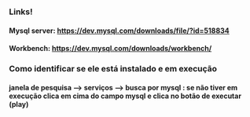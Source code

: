 ### Links!

#### Mysql server: https://dev.mysql.com/downloads/file/?id=518834
#### Workbench: https://dev.mysql.com/downloads/workbench/

### Como identificar se ele está instalado e em execução

#### janela de pesquisa --> serviços --> busca por mysql : se não tiver em execução clica em cima do campo mysql e clica no botão de executar (play)